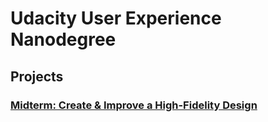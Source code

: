 # Udacity User Experience Nanodegree

## Projects

### [Midterm: Create & Improve a High-Fidelity Design](https://github.com/yyc-github/udacity_user_experience/tree/main/Create%20%26%20Improve%20a%20High-Fidelity%20Design)
